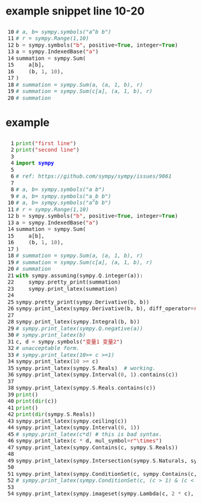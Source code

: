 # example snippet line 10-20

<!DOCTYPE html PUBLIC "-//W3C//DTD HTML 4.01//EN"
   "http://www.w3.org/TR/html4/strict.dtd">

<!--
generated by Pygments <https://pygments.org/>
Copyright 2006-2023 by the Pygments team.
Licensed under the BSD license, see LICENSE for details.
-->
<html>
<head>
<title></title>
<meta content="text/html; charset=utf-8" http-equiv="content-type"/>
<style type="text/css">
/*
generated by Pygments <https://pygments.org/>
Copyright 2006-2023 by the Pygments team.
Licensed under the BSD license, see LICENSE for details.
*/
pre { line-height: 125%; }
td.linenos .normal { color: inherit; background-color: transparent; padding-left: 5px; padding-right: 5px; }
span.linenos { color: inherit; background-color: transparent; padding-left: 5px; padding-right: 5px; }
td.linenos .special { color: #000000; background-color: #ffffc0; padding-left: 5px; padding-right: 5px; }
span.linenos.special { color: #000000; background-color: #ffffc0; padding-left: 5px; padding-right: 5px; }
body .hll { background-color: #ffffcc }
body .c { color: #3D7B7B; font-style: italic } /* Comment */
body .err { border: 1px solid #FF0000 } /* Error */
body .k { color: #008000; font-weight: bold } /* Keyword */
body .o { color: #666666 } /* Operator */
body .ch { color: #3D7B7B; font-style: italic } /* Comment.Hashbang */
body .cm { color: #3D7B7B; font-style: italic } /* Comment.Multiline */
body .cp { color: #9C6500 } /* Comment.Preproc */
body .cpf { color: #3D7B7B; font-style: italic } /* Comment.PreprocFile */
body .c1 { color: #3D7B7B; font-style: italic } /* Comment.Single */
body .cs { color: #3D7B7B; font-style: italic } /* Comment.Special */
body .gd { color: #A00000 } /* Generic.Deleted */
body .ge { font-style: italic } /* Generic.Emph */
body .gr { color: #E40000 } /* Generic.Error */
body .gh { color: #000080; font-weight: bold } /* Generic.Heading */
body .gi { color: #008400 } /* Generic.Inserted */
body .go { color: #717171 } /* Generic.Output */
body .gp { color: #000080; font-weight: bold } /* Generic.Prompt */
body .gs { font-weight: bold } /* Generic.Strong */
body .gu { color: #800080; font-weight: bold } /* Generic.Subheading */
body .gt { color: #0044DD } /* Generic.Traceback */
body .kc { color: #008000; font-weight: bold } /* Keyword.Constant */
body .kd { color: #008000; font-weight: bold } /* Keyword.Declaration */
body .kn { color: #008000; font-weight: bold } /* Keyword.Namespace */
body .kp { color: #008000 } /* Keyword.Pseudo */
body .kr { color: #008000; font-weight: bold } /* Keyword.Reserved */
body .kt { color: #B00040 } /* Keyword.Type */
body .m { color: #666666 } /* Literal.Number */
body .s { color: #BA2121 } /* Literal.String */
body .na { color: #687822 } /* Name.Attribute */
body .nb { color: #008000 } /* Name.Builtin */
body .nc { color: #0000FF; font-weight: bold } /* Name.Class */
body .no { color: #880000 } /* Name.Constant */
body .nd { color: #AA22FF } /* Name.Decorator */
body .ni { color: #717171; font-weight: bold } /* Name.Entity */
body .ne { color: #CB3F38; font-weight: bold } /* Name.Exception */
body .nf { color: #0000FF } /* Name.Function */
body .nl { color: #767600 } /* Name.Label */
body .nn { color: #0000FF; font-weight: bold } /* Name.Namespace */
body .nt { color: #008000; font-weight: bold } /* Name.Tag */
body .nv { color: #19177C } /* Name.Variable */
body .ow { color: #AA22FF; font-weight: bold } /* Operator.Word */
body .w { color: #bbbbbb } /* Text.Whitespace */
body .mb { color: #666666 } /* Literal.Number.Bin */
body .mf { color: #666666 } /* Literal.Number.Float */
body .mh { color: #666666 } /* Literal.Number.Hex */
body .mi { color: #666666 } /* Literal.Number.Integer */
body .mo { color: #666666 } /* Literal.Number.Oct */
body .sa { color: #BA2121 } /* Literal.String.Affix */
body .sb { color: #BA2121 } /* Literal.String.Backtick */
body .sc { color: #BA2121 } /* Literal.String.Char */
body .dl { color: #BA2121 } /* Literal.String.Delimiter */
body .sd { color: #BA2121; font-style: italic } /* Literal.String.Doc */
body .s2 { color: #BA2121 } /* Literal.String.Double */
body .se { color: #AA5D1F; font-weight: bold } /* Literal.String.Escape */
body .sh { color: #BA2121 } /* Literal.String.Heredoc */
body .si { color: #A45A77; font-weight: bold } /* Literal.String.Interpol */
body .sx { color: #008000 } /* Literal.String.Other */
body .sr { color: #A45A77 } /* Literal.String.Regex */
body .s1 { color: #BA2121 } /* Literal.String.Single */
body .ss { color: #19177C } /* Literal.String.Symbol */
body .bp { color: #008000 } /* Name.Builtin.Pseudo */
body .fm { color: #0000FF } /* Name.Function.Magic */
body .vc { color: #19177C } /* Name.Variable.Class */
body .vg { color: #19177C } /* Name.Variable.Global */
body .vi { color: #19177C } /* Name.Variable.Instance */
body .vm { color: #19177C } /* Name.Variable.Magic */
body .il { color: #666666 } /* Literal.Number.Integer.Long */

  </style>
</head>
<body>
<h2></h2>
<div class="highlight"><pre><span></span><a id="line-10" name="line-10"></a><span class="linenos">10</span><span class="c1"># a, b= sympy.symbols("a^b b")</span>
<a id="line-11" name="line-11"></a><span class="linenos">11</span><span class="c1"># r = sympy.Range(1,10)</span>
<a id="line-12" name="line-12"></a><span class="linenos">12</span><span class="n">b</span> <span class="o">=</span> <span class="n">sympy</span><span class="o">.</span><span class="n">symbols</span><span class="p">(</span><span class="s2">"b"</span><span class="p">,</span> <span class="n">positive</span><span class="o">=</span><span class="kc">True</span><span class="p">,</span> <span class="n">integer</span><span class="o">=</span><span class="kc">True</span><span class="p">)</span>
<a id="line-13" name="line-13"></a><span class="linenos">13</span><span class="n">a</span> <span class="o">=</span> <span class="n">sympy</span><span class="o">.</span><span class="n">IndexedBase</span><span class="p">(</span><span class="s2">"a"</span><span class="p">)</span>
<a id="line-14" name="line-14"></a><span class="linenos">14</span><span class="n">summation</span> <span class="o">=</span> <span class="n">sympy</span><span class="o">.</span><span class="n">Sum</span><span class="p">(</span>
<a id="line-15" name="line-15"></a><span class="linenos">15</span>    <span class="n">a</span><span class="p">[</span><span class="n">b</span><span class="p">],</span>
<a id="line-16" name="line-16"></a><span class="linenos">16</span>    <span class="p">(</span><span class="n">b</span><span class="p">,</span> <span class="mi">1</span><span class="p">,</span> <span class="mi">10</span><span class="p">),</span>
<a id="line-17" name="line-17"></a><span class="linenos">17</span><span class="p">)</span>
<a id="line-18" name="line-18"></a><span class="linenos">18</span><span class="c1"># summation = sympy.Sum(a, (a, 1, b), r)</span>
<a id="line-19" name="line-19"></a><span class="linenos">19</span><span class="c1"># summation = sympy.Sum(c[a], (a, 1, b), r)</span>
<a id="line-20" name="line-20"></a><span class="linenos">20</span><span class="c1"># summation</span>
</pre></div>
</body>
</html>

# example

<!DOCTYPE html PUBLIC "-//W3C//DTD HTML 4.01//EN"
   "http://www.w3.org/TR/html4/strict.dtd">
<!--
generated by Pygments <https://pygments.org/>
Copyright 2006-2023 by the Pygments team.
Licensed under the BSD license, see LICENSE for details.
-->
<html>
<head>
  <title></title>
  <meta http-equiv="content-type" content="text/html; charset=utf-8">
  <style type="text/css">
/*
generated by Pygments <https://pygments.org/>
Copyright 2006-2023 by the Pygments team.
Licensed under the BSD license, see LICENSE for details.
*/
pre { line-height: 125%; }
td.linenos .normal { color: inherit; background-color: transparent; padding-left: 5px; padding-right: 5px; }
span.linenos { color: inherit; background-color: transparent; padding-left: 5px; padding-right: 5px; }
td.linenos .special { color: #000000; background-color: #ffffc0; padding-left: 5px; padding-right: 5px; }
span.linenos.special { color: #000000; background-color: #ffffc0; padding-left: 5px; padding-right: 5px; }
body .hll { background-color: #ffffcc }
body .c { color: #3D7B7B; font-style: italic } /* Comment */
body .err { border: 1px solid #FF0000 } /* Error */
body .k { color: #008000; font-weight: bold } /* Keyword */
body .o { color: #666666 } /* Operator */
body .ch { color: #3D7B7B; font-style: italic } /* Comment.Hashbang */
body .cm { color: #3D7B7B; font-style: italic } /* Comment.Multiline */
body .cp { color: #9C6500 } /* Comment.Preproc */
body .cpf { color: #3D7B7B; font-style: italic } /* Comment.PreprocFile */
body .c1 { color: #3D7B7B; font-style: italic } /* Comment.Single */
body .cs { color: #3D7B7B; font-style: italic } /* Comment.Special */
body .gd { color: #A00000 } /* Generic.Deleted */
body .ge { font-style: italic } /* Generic.Emph */
body .gr { color: #E40000 } /* Generic.Error */
body .gh { color: #000080; font-weight: bold } /* Generic.Heading */
body .gi { color: #008400 } /* Generic.Inserted */
body .go { color: #717171 } /* Generic.Output */
body .gp { color: #000080; font-weight: bold } /* Generic.Prompt */
body .gs { font-weight: bold } /* Generic.Strong */
body .gu { color: #800080; font-weight: bold } /* Generic.Subheading */
body .gt { color: #0044DD } /* Generic.Traceback */
body .kc { color: #008000; font-weight: bold } /* Keyword.Constant */
body .kd { color: #008000; font-weight: bold } /* Keyword.Declaration */
body .kn { color: #008000; font-weight: bold } /* Keyword.Namespace */
body .kp { color: #008000 } /* Keyword.Pseudo */
body .kr { color: #008000; font-weight: bold } /* Keyword.Reserved */
body .kt { color: #B00040 } /* Keyword.Type */
body .m { color: #666666 } /* Literal.Number */
body .s { color: #BA2121 } /* Literal.String */
body .na { color: #687822 } /* Name.Attribute */
body .nb { color: #008000 } /* Name.Builtin */
body .nc { color: #0000FF; font-weight: bold } /* Name.Class */
body .no { color: #880000 } /* Name.Constant */
body .nd { color: #AA22FF } /* Name.Decorator */
body .ni { color: #717171; font-weight: bold } /* Name.Entity */
body .ne { color: #CB3F38; font-weight: bold } /* Name.Exception */
body .nf { color: #0000FF } /* Name.Function */
body .nl { color: #767600 } /* Name.Label */
body .nn { color: #0000FF; font-weight: bold } /* Name.Namespace */
body .nt { color: #008000; font-weight: bold } /* Name.Tag */
body .nv { color: #19177C } /* Name.Variable */
body .ow { color: #AA22FF; font-weight: bold } /* Operator.Word */
body .w { color: #bbbbbb } /* Text.Whitespace */
body .mb { color: #666666 } /* Literal.Number.Bin */
body .mf { color: #666666 } /* Literal.Number.Float */
body .mh { color: #666666 } /* Literal.Number.Hex */
body .mi { color: #666666 } /* Literal.Number.Integer */
body .mo { color: #666666 } /* Literal.Number.Oct */
body .sa { color: #BA2121 } /* Literal.String.Affix */
body .sb { color: #BA2121 } /* Literal.String.Backtick */
body .sc { color: #BA2121 } /* Literal.String.Char */
body .dl { color: #BA2121 } /* Literal.String.Delimiter */
body .sd { color: #BA2121; font-style: italic } /* Literal.String.Doc */
body .s2 { color: #BA2121 } /* Literal.String.Double */
body .se { color: #AA5D1F; font-weight: bold } /* Literal.String.Escape */
body .sh { color: #BA2121 } /* Literal.String.Heredoc */
body .si { color: #A45A77; font-weight: bold } /* Literal.String.Interpol */
body .sx { color: #008000 } /* Literal.String.Other */
body .sr { color: #A45A77 } /* Literal.String.Regex */
body .s1 { color: #BA2121 } /* Literal.String.Single */
body .ss { color: #19177C } /* Literal.String.Symbol */
body .bp { color: #008000 } /* Name.Builtin.Pseudo */
body .fm { color: #0000FF } /* Name.Function.Magic */
body .vc { color: #19177C } /* Name.Variable.Class */
body .vg { color: #19177C } /* Name.Variable.Global */
body .vi { color: #19177C } /* Name.Variable.Instance */
body .vm { color: #19177C } /* Name.Variable.Magic */
body .il { color: #666666 } /* Literal.Number.Integer.Long */

  </style>
</head>
<body>
<h2></h2>

<div class="highlight"><pre><span></span><a id="line-1" name="line-1"></a><span class="linenos"> 1</span><span class="nb">print</span><span class="p">(</span><span class="s2">&quot;first line&quot;</span><span class="p">)</span>
<a id="line-2" name="line-2"></a><span class="linenos"> 2</span><span class="nb">print</span><span class="p">(</span><span class="s2">&quot;second line&quot;</span><span class="p">)</span>
<a id="line-3" name="line-3"></a><span class="linenos"> 3</span>
<a id="line-4" name="line-4"></a><span class="linenos"> 4</span><span class="kn">import</span> <span class="nn">sympy</span>
<a id="line-5" name="line-5"></a><span class="linenos"> 5</span>
<a id="line-6" name="line-6"></a><span class="linenos"> 6</span><span class="c1"># ref: https://github.com/sympy/sympy/issues/9861</span>
<a id="line-7" name="line-7"></a><span class="linenos"> 7</span>
<a id="line-8" name="line-8"></a><span class="linenos"> 8</span><span class="c1"># a, b= sympy.symbols(&quot;a b&quot;)</span>
<a id="line-9" name="line-9"></a><span class="linenos"> 9</span><span class="c1"># a, b= sympy.symbols(&quot;a_b b&quot;)</span>
<a id="line-10" name="line-10"></a><span class="linenos">10</span><span class="c1"># a, b= sympy.symbols(&quot;a^b b&quot;)</span>
<a id="line-11" name="line-11"></a><span class="linenos">11</span><span class="c1"># r = sympy.Range(1,10)</span>
<a id="line-12" name="line-12"></a><span class="linenos">12</span><span class="n">b</span> <span class="o">=</span> <span class="n">sympy</span><span class="o">.</span><span class="n">symbols</span><span class="p">(</span><span class="s2">&quot;b&quot;</span><span class="p">,</span> <span class="n">positive</span><span class="o">=</span><span class="kc">True</span><span class="p">,</span> <span class="n">integer</span><span class="o">=</span><span class="kc">True</span><span class="p">)</span>
<a id="line-13" name="line-13"></a><span class="linenos">13</span><span class="n">a</span> <span class="o">=</span> <span class="n">sympy</span><span class="o">.</span><span class="n">IndexedBase</span><span class="p">(</span><span class="s2">&quot;a&quot;</span><span class="p">)</span>
<a id="line-14" name="line-14"></a><span class="linenos">14</span><span class="n">summation</span> <span class="o">=</span> <span class="n">sympy</span><span class="o">.</span><span class="n">Sum</span><span class="p">(</span>
<a id="line-15" name="line-15"></a><span class="linenos">15</span>    <span class="n">a</span><span class="p">[</span><span class="n">b</span><span class="p">],</span>
<a id="line-16" name="line-16"></a><span class="linenos">16</span>    <span class="p">(</span><span class="n">b</span><span class="p">,</span> <span class="mi">1</span><span class="p">,</span> <span class="mi">10</span><span class="p">),</span>
<a id="line-17" name="line-17"></a><span class="linenos">17</span><span class="p">)</span>
<a id="line-18" name="line-18"></a><span class="linenos">18</span><span class="c1"># summation = sympy.Sum(a, (a, 1, b), r)</span>
<a id="line-19" name="line-19"></a><span class="linenos">19</span><span class="c1"># summation = sympy.Sum(c[a], (a, 1, b), r)</span>
<a id="line-20" name="line-20"></a><span class="linenos">20</span><span class="c1"># summation</span>
<a id="line-21" name="line-21"></a><span class="linenos">21</span><span class="k">with</span> <span class="n">sympy</span><span class="o">.</span><span class="n">assuming</span><span class="p">(</span><span class="n">sympy</span><span class="o">.</span><span class="n">Q</span><span class="o">.</span><span class="n">integer</span><span class="p">(</span><span class="n">a</span><span class="p">)):</span>
<a id="line-22" name="line-22"></a><span class="linenos">22</span>    <span class="n">sympy</span><span class="o">.</span><span class="n">pretty_print</span><span class="p">(</span><span class="n">summation</span><span class="p">)</span>
<a id="line-23" name="line-23"></a><span class="linenos">23</span>    <span class="n">sympy</span><span class="o">.</span><span class="n">print_latex</span><span class="p">(</span><span class="n">summation</span><span class="p">)</span>
<a id="line-24" name="line-24"></a><span class="linenos">24</span>
<a id="line-25" name="line-25"></a><span class="linenos">25</span><span class="n">sympy</span><span class="o">.</span><span class="n">pretty_print</span><span class="p">(</span><span class="n">sympy</span><span class="o">.</span><span class="n">Derivative</span><span class="p">(</span><span class="n">b</span><span class="p">,</span> <span class="n">b</span><span class="p">))</span>
<a id="line-26" name="line-26"></a><span class="linenos">26</span><span class="n">sympy</span><span class="o">.</span><span class="n">print_latex</span><span class="p">(</span><span class="n">sympy</span><span class="o">.</span><span class="n">Derivative</span><span class="p">(</span><span class="n">b</span><span class="p">,</span> <span class="n">b</span><span class="p">),</span> <span class="n">diff_operator</span><span class="o">=</span><span class="sa">r</span><span class="s2">&quot;\mathrm</span><span class="si">{d}</span><span class="s2">&quot;</span><span class="p">)</span>
<a id="line-27" name="line-27"></a><span class="linenos">27</span>
<a id="line-28" name="line-28"></a><span class="linenos">28</span><span class="n">sympy</span><span class="o">.</span><span class="n">print_latex</span><span class="p">(</span><span class="n">sympy</span><span class="o">.</span><span class="n">Integral</span><span class="p">(</span><span class="n">b</span><span class="p">,</span> <span class="n">b</span><span class="p">))</span>
<a id="line-29" name="line-29"></a><span class="linenos">29</span><span class="c1"># sympy.print_latex(sympy.Q.negative(a))</span>
<a id="line-30" name="line-30"></a><span class="linenos">30</span><span class="c1"># sympy.print_latex(b)</span>
<a id="line-31" name="line-31"></a><span class="linenos">31</span><span class="n">c</span><span class="p">,</span> <span class="n">d</span> <span class="o">=</span> <span class="n">sympy</span><span class="o">.</span><span class="n">symbols</span><span class="p">(</span><span class="s2">&quot;变量1 变量2&quot;</span><span class="p">)</span>
<a id="line-32" name="line-32"></a><span class="linenos">32</span><span class="c1"># unacceptable form.</span>
<a id="line-33" name="line-33"></a><span class="linenos">33</span><span class="c1"># sympy.print_latex(10&gt;= c &gt;=1)</span>
<a id="line-34" name="line-34"></a><span class="linenos">34</span><span class="n">sympy</span><span class="o">.</span><span class="n">print_latex</span><span class="p">(</span><span class="mi">10</span> <span class="o">&gt;=</span> <span class="n">c</span><span class="p">)</span>
<a id="line-35" name="line-35"></a><span class="linenos">35</span><span class="n">sympy</span><span class="o">.</span><span class="n">print_latex</span><span class="p">(</span><span class="n">sympy</span><span class="o">.</span><span class="n">S</span><span class="o">.</span><span class="n">Reals</span><span class="p">)</span>  <span class="c1"># working.</span>
<a id="line-36" name="line-36"></a><span class="linenos">36</span><span class="n">sympy</span><span class="o">.</span><span class="n">print_latex</span><span class="p">(</span><span class="n">sympy</span><span class="o">.</span><span class="n">Interval</span><span class="p">(</span><span class="mi">0</span><span class="p">,</span> <span class="mi">1</span><span class="p">)</span><span class="o">.</span><span class="n">contains</span><span class="p">(</span><span class="n">c</span><span class="p">))</span>
<a id="line-37" name="line-37"></a><span class="linenos">37</span>
<a id="line-38" name="line-38"></a><span class="linenos">38</span><span class="n">sympy</span><span class="o">.</span><span class="n">print_latex</span><span class="p">(</span><span class="n">sympy</span><span class="o">.</span><span class="n">S</span><span class="o">.</span><span class="n">Reals</span><span class="o">.</span><span class="n">contains</span><span class="p">(</span><span class="n">c</span><span class="p">))</span>
<a id="line-39" name="line-39"></a><span class="linenos">39</span><span class="nb">print</span><span class="p">()</span>
<a id="line-40" name="line-40"></a><span class="linenos">40</span><span class="nb">print</span><span class="p">(</span><span class="nb">dir</span><span class="p">(</span><span class="n">c</span><span class="p">))</span>
<a id="line-41" name="line-41"></a><span class="linenos">41</span><span class="nb">print</span><span class="p">()</span>
<a id="line-42" name="line-42"></a><span class="linenos">42</span><span class="nb">print</span><span class="p">(</span><span class="nb">dir</span><span class="p">(</span><span class="n">sympy</span><span class="o">.</span><span class="n">S</span><span class="o">.</span><span class="n">Reals</span><span class="p">))</span>
<a id="line-43" name="line-43"></a><span class="linenos">43</span><span class="n">sympy</span><span class="o">.</span><span class="n">print_latex</span><span class="p">(</span><span class="n">sympy</span><span class="o">.</span><span class="n">ceiling</span><span class="p">(</span><span class="n">c</span><span class="p">))</span>
<a id="line-44" name="line-44"></a><span class="linenos">44</span><span class="n">sympy</span><span class="o">.</span><span class="n">print_latex</span><span class="p">(</span><span class="n">sympy</span><span class="o">.</span><span class="n">Interval</span><span class="p">(</span><span class="mi">0</span><span class="p">,</span> <span class="mi">1</span><span class="p">))</span>
<a id="line-45" name="line-45"></a><span class="linenos">45</span><span class="c1"># sympy.print_latex(c*d) # this is bad syntax.</span>
<a id="line-46" name="line-46"></a><span class="linenos">46</span><span class="n">sympy</span><span class="o">.</span><span class="n">print_latex</span><span class="p">(</span><span class="n">c</span> <span class="o">*</span> <span class="n">d</span><span class="p">,</span> <span class="n">mul_symbol</span><span class="o">=</span><span class="sa">r</span><span class="s2">&quot;\times&quot;</span><span class="p">)</span>
<a id="line-47" name="line-47"></a><span class="linenos">47</span><span class="n">sympy</span><span class="o">.</span><span class="n">print_latex</span><span class="p">(</span><span class="n">sympy</span><span class="o">.</span><span class="n">Contains</span><span class="p">(</span><span class="n">c</span><span class="p">,</span> <span class="n">sympy</span><span class="o">.</span><span class="n">S</span><span class="o">.</span><span class="n">Reals</span><span class="p">))</span>
<a id="line-48" name="line-48"></a><span class="linenos">48</span>
<a id="line-49" name="line-49"></a><span class="linenos">49</span><span class="n">sympy</span><span class="o">.</span><span class="n">print_latex</span><span class="p">(</span><span class="n">sympy</span><span class="o">.</span><span class="n">Intersection</span><span class="p">(</span><span class="n">sympy</span><span class="o">.</span><span class="n">S</span><span class="o">.</span><span class="n">Naturals</span><span class="p">,</span> <span class="n">sympy</span><span class="o">.</span><span class="n">Interval</span><span class="p">(</span><span class="mi">0</span><span class="p">,</span> <span class="n">c</span><span class="p">)))</span>
<a id="line-50" name="line-50"></a><span class="linenos">50</span>
<a id="line-51" name="line-51"></a><span class="linenos">51</span><span class="n">sympy</span><span class="o">.</span><span class="n">print_latex</span><span class="p">(</span><span class="n">sympy</span><span class="o">.</span><span class="n">ConditionSet</span><span class="p">(</span><span class="n">c</span><span class="p">,</span> <span class="n">sympy</span><span class="o">.</span><span class="n">Contains</span><span class="p">(</span><span class="n">c</span><span class="p">,</span> <span class="n">sympy</span><span class="o">.</span><span class="n">Interval</span><span class="p">(</span><span class="mi">1</span><span class="p">,</span><span class="n">d</span><span class="p">)),</span> <span class="n">sympy</span><span class="o">.</span><span class="n">S</span><span class="o">.</span><span class="n">Integers</span><span class="p">))</span>
<a id="line-52" name="line-52"></a><span class="linenos">52</span><span class="c1"># sympy.print_latex(sympy.ConditionSet(c, (c &gt; 1) &amp; (c &lt; 10), sympy.S.Reals))</span>
<a id="line-53" name="line-53"></a><span class="linenos">53</span>
<a id="line-54" name="line-54"></a><span class="linenos">54</span><span class="n">sympy</span><span class="o">.</span><span class="n">print_latex</span><span class="p">(</span><span class="n">sympy</span><span class="o">.</span><span class="n">imageset</span><span class="p">(</span><span class="n">sympy</span><span class="o">.</span><span class="n">Lambda</span><span class="p">(</span><span class="n">c</span><span class="p">,</span> <span class="mi">2</span> <span class="o">*</span> <span class="n">c</span><span class="p">),</span> <span class="n">sympy</span><span class="o">.</span><span class="n">S</span><span class="o">.</span><span class="n">Integers</span><span class="p">))</span>
</pre></div>
</body>
</html>
